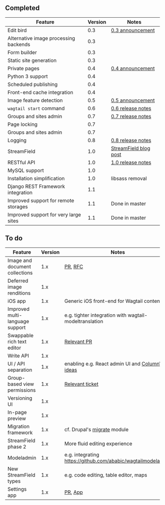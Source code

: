 ## Completed
Feature | Version | Notes
------- | ------- | -----
Edit bird | 0.3 | [0.3 announcement](https://torchbox.com/blog/wagtail-03-say-hello-edit-bird/)
Alternative image processing backends | 0.3 |
Form builder | 0.3 |
Static site generation | 0.3 |
Private pages | 0.4 | [0.4 announcement](https://wagtail.io/blog/wagtail-04/)
Python 3 support | 0.4 | 
Scheduled publishing | 0.4 | 
Front-end cache integration | 0.4 | 
Image feature detection | 0.5 | [0.5 announcement](https://wagtail.io/blog/wagtail-05/)
`wagtail start` command | 0.6 | [0.6 release notes](http://docs.wagtail.io/en/v1.0/releases/0.6.html)
Groups and sites admin | 0.7 | [0.7 release notes](http://docs.wagtail.io/en/v1.0/releases/0.7.html)
Page locking | 0.7 | 
Groups and sites admin | 0.7 | 
Logging | 0.8 | [0.8 release notes](http://docs.wagtail.io/en/v1.0/releases/0.8.html)
StreamField | 1.0 | [StreamField blog post](https://torchbox.com/blog/rich-text-fields-and-faster-horses/)
RESTful API | 1.0 | [1.0 release notes](http://docs.wagtail.io/en/v1.0/releases/1.0.html)
MySQL support | 1.0 | 
Installation simplification | 1.0 | libsass removal
Django REST Framework integration | 1.1 |
Improved support for remote storages | 1.1 | Done in master
Improved support for very large sites | 1.1 | Done in master

## To do
Feature | Version | Notes
------- | ------- | -----
Image and document collections | 1.x | [PR](https://github.com/torchbox/wagtail/pull/1751), [RFC](https://github.com/torchbox/wagtail/wiki/Collections-RFC)
Deferred image renditions | 1.x | 
iOS app | 1.x | Generic iOS front-end for Wagtail content
Improved multi-language support | 1.x | e.g. tighter integration with wagtail-modeltranslation
Swappable rich text editor | 1.x | [Relevant PR](https://github.com/torchbox/wagtail/pull/1521)
Write API | 1.x | 
UI / API separation | 1.x | enabling e.g. React admin UI and [ColumnView ideas](https://www.youtube.com/watch?v=fRo4YHdsQp4)
Group-based view permissions | 1.x | [Relevant ticket](https://github.com/torchbox/wagtail/issues/257)
Versioning UI | 1.x | 
In-page preview | 1.x | 
Migration framework | 1.x | cf. Drupal's [migrate](https://www.drupal.org/project/migrate) module
StreamField phase 2 | 1.x | More fluid editing experience
Modeladmin | 1.x | e.g. integrating https://github.com/ababic/wagtailmodeladmin
New StreamField types | 1.x | e.g. code editing, table editor, maps
Settings app | 1.x | [PR](https://github.com/torchbox/wagtail/pull/1754), [App](https://pypi.python.org/pypi/wagtailsettings)